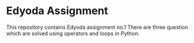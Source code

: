 # Edyoda Assignment

This repository contains Edyoda assignment no.1
There are three question which are solved using operators and loops in Python.

